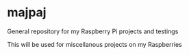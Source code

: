 # majpaj
General repository for my Raspberry Pi projects and testings

This will be used for miscellanous projects on my Raspberries
